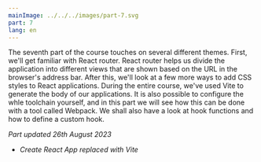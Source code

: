 ```yaml
---
mainImage: ../../../images/part-7.svg
part: 7
lang: en
---
```


<div class="intro">

The seventh part of the course touches on several different themes. First, we'll get familiar with React router. React router helps us divide the application into different views that are shown based on the URL in the browser's address bar. After this, we'll look at a few more ways to add CSS styles to React applications. During the entire course, we've used Vite to generate the body of our applications. 
It is also possible to configure the whle toolchain yourself, and in this part we will see how this can be done with a tool called Webpack. We shall also have a look at hook functions and how to define a custom hook.

<i>Part updated 26th August 2023</i>
- <i>Create React App replaced with Vite</i>

</div>

